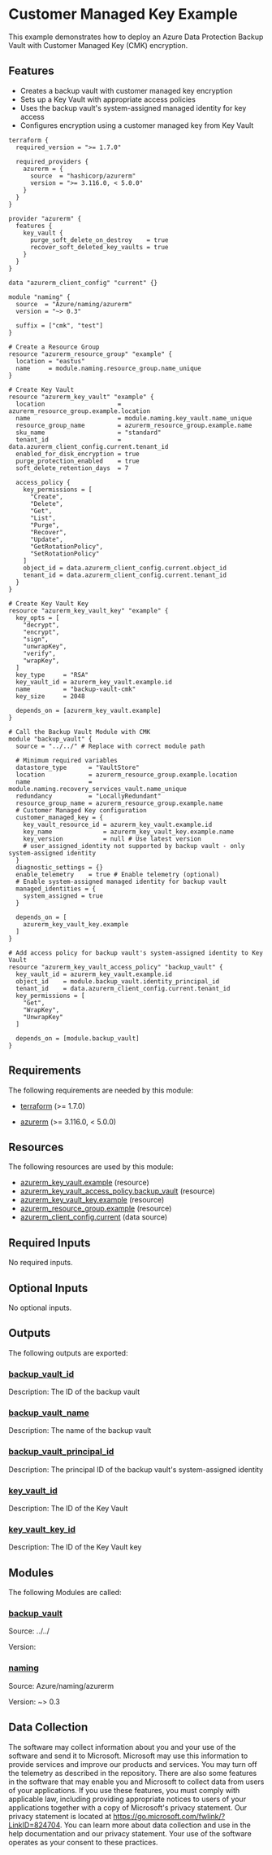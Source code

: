 <!-- BEGIN_TF_DOCS -->
<!-- Code generated by terraform-docs. DO NOT EDIT. -->
# Customer Managed Key Example

This example demonstrates how to deploy an Azure Data Protection Backup Vault with Customer Managed Key (CMK) encryption.

## Features

- Creates a backup vault with customer managed key encryption
- Sets up a Key Vault with appropriate access policies
- Uses the backup vault's system-assigned managed identity for key access
- Configures encryption using a customer managed key from Key Vault

```hcl
terraform {
  required_version = ">= 1.7.0"

  required_providers {
    azurerm = {
      source  = "hashicorp/azurerm"
      version = ">= 3.116.0, < 5.0.0"
    }
  }
}

provider "azurerm" {
  features {
    key_vault {
      purge_soft_delete_on_destroy    = true
      recover_soft_deleted_key_vaults = true
    }
  }
}

data "azurerm_client_config" "current" {}

module "naming" {
  source  = "Azure/naming/azurerm"
  version = "~> 0.3"

  suffix = ["cmk", "test"]
}

# Create a Resource Group
resource "azurerm_resource_group" "example" {
  location = "eastus"
  name     = module.naming.resource_group.name_unique
}

# Create Key Vault
resource "azurerm_key_vault" "example" {
  location                    = azurerm_resource_group.example.location
  name                        = module.naming.key_vault.name_unique
  resource_group_name         = azurerm_resource_group.example.name
  sku_name                    = "standard"
  tenant_id                   = data.azurerm_client_config.current.tenant_id
  enabled_for_disk_encryption = true
  purge_protection_enabled    = true
  soft_delete_retention_days  = 7

  access_policy {
    key_permissions = [
      "Create",
      "Delete",
      "Get",
      "List",
      "Purge",
      "Recover",
      "Update",
      "GetRotationPolicy",
      "SetRotationPolicy"
    ]
    object_id = data.azurerm_client_config.current.object_id
    tenant_id = data.azurerm_client_config.current.tenant_id
  }
}

# Create Key Vault Key
resource "azurerm_key_vault_key" "example" {
  key_opts = [
    "decrypt",
    "encrypt",
    "sign",
    "unwrapKey",
    "verify",
    "wrapKey",
  ]
  key_type     = "RSA"
  key_vault_id = azurerm_key_vault.example.id
  name         = "backup-vault-cmk"
  key_size     = 2048

  depends_on = [azurerm_key_vault.example]
}

# Call the Backup Vault Module with CMK
module "backup_vault" {
  source = "../../" # Replace with correct module path

  # Minimum required variables
  datastore_type      = "VaultStore"
  location            = azurerm_resource_group.example.location
  name                = module.naming.recovery_services_vault.name_unique
  redundancy          = "LocallyRedundant"
  resource_group_name = azurerm_resource_group.example.name
  # Customer Managed Key configuration
  customer_managed_key = {
    key_vault_resource_id = azurerm_key_vault.example.id
    key_name              = azurerm_key_vault_key.example.name
    key_version           = null # Use latest version
    # user_assigned_identity not supported by backup vault - only system-assigned identity
  }
  diagnostic_settings = {}
  enable_telemetry    = true # Enable telemetry (optional)
  # Enable system-assigned managed identity for backup vault
  managed_identities = {
    system_assigned = true
  }

  depends_on = [
    azurerm_key_vault_key.example
  ]
}

# Add access policy for backup vault's system-assigned identity to Key Vault
resource "azurerm_key_vault_access_policy" "backup_vault" {
  key_vault_id = azurerm_key_vault.example.id
  object_id    = module.backup_vault.identity_principal_id
  tenant_id    = data.azurerm_client_config.current.tenant_id
  key_permissions = [
    "Get",
    "WrapKey",
    "UnwrapKey"
  ]

  depends_on = [module.backup_vault]
}
```

<!-- markdownlint-disable MD033 -->
## Requirements

The following requirements are needed by this module:

- <a name="requirement_terraform"></a> [terraform](#requirement\_terraform) (>= 1.7.0)

- <a name="requirement_azurerm"></a> [azurerm](#requirement\_azurerm) (>= 3.116.0, < 5.0.0)

## Resources

The following resources are used by this module:

- [azurerm_key_vault.example](https://registry.terraform.io/providers/hashicorp/azurerm/latest/docs/resources/key_vault) (resource)
- [azurerm_key_vault_access_policy.backup_vault](https://registry.terraform.io/providers/hashicorp/azurerm/latest/docs/resources/key_vault_access_policy) (resource)
- [azurerm_key_vault_key.example](https://registry.terraform.io/providers/hashicorp/azurerm/latest/docs/resources/key_vault_key) (resource)
- [azurerm_resource_group.example](https://registry.terraform.io/providers/hashicorp/azurerm/latest/docs/resources/resource_group) (resource)
- [azurerm_client_config.current](https://registry.terraform.io/providers/hashicorp/azurerm/latest/docs/data-sources/client_config) (data source)

<!-- markdownlint-disable MD013 -->
## Required Inputs

No required inputs.

## Optional Inputs

No optional inputs.

## Outputs

The following outputs are exported:

### <a name="output_backup_vault_id"></a> [backup\_vault\_id](#output\_backup\_vault\_id)

Description: The ID of the backup vault

### <a name="output_backup_vault_name"></a> [backup\_vault\_name](#output\_backup\_vault\_name)

Description: The name of the backup vault

### <a name="output_backup_vault_principal_id"></a> [backup\_vault\_principal\_id](#output\_backup\_vault\_principal\_id)

Description: The principal ID of the backup vault's system-assigned identity

### <a name="output_key_vault_id"></a> [key\_vault\_id](#output\_key\_vault\_id)

Description: The ID of the Key Vault

### <a name="output_key_vault_key_id"></a> [key\_vault\_key\_id](#output\_key\_vault\_key\_id)

Description: The ID of the Key Vault key

## Modules

The following Modules are called:

### <a name="module_backup_vault"></a> [backup\_vault](#module\_backup\_vault)

Source: ../../

Version:

### <a name="module_naming"></a> [naming](#module\_naming)

Source: Azure/naming/azurerm

Version: ~> 0.3

<!-- markdownlint-disable-next-line MD041 -->
## Data Collection

The software may collect information about you and your use of the software and send it to Microsoft. Microsoft may use this information to provide services and improve our products and services. You may turn off the telemetry as described in the repository. There are also some features in the software that may enable you and Microsoft to collect data from users of your applications. If you use these features, you must comply with applicable law, including providing appropriate notices to users of your applications together with a copy of Microsoft's privacy statement. Our privacy statement is located at <https://go.microsoft.com/fwlink/?LinkID=824704>. You can learn more about data collection and use in the help documentation and our privacy statement. Your use of the software operates as your consent to these practices.
<!-- END_TF_DOCS -->